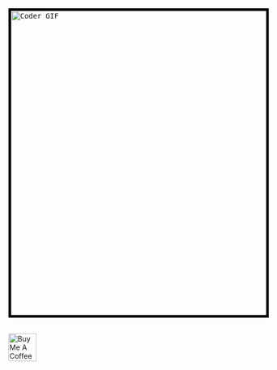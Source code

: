 <kbd>
 <img style="border:5px solid black;"  src="https://64.media.tumblr.com/2115e2a1242ccff91ef6750655d3443c/tumblr_mnydh5zjt11sutmfto3_r1_400.gifv" alt="Coder GIF" width="600">
</kbd>
<br></br>

<a href="https://www.buymeacoffee.com/scieslinski"><img src="https://www.buymeacoffee.com/assets/img/guidelines/download-assets-sm-1.svg" alt="Buy Me A Coffee" height="55"></a>




<!--
**slawomircieslinski/slawomircieslinski** is a ✨ _special_ ✨ repository because its `README.md` (this file) appears on your GitHub profile.

Here are some ideas to get you started:

- 🔭 I’m currently working on ...
- 🌱 I’m currently learning ...
- 👯 I’m looking to collaborate on ...
- 🤔 I’m looking for help with ...
- 💬 Ask me about ...
- 📫 How to reach me: ...
- 😄 Pronouns: ...
- ⚡ Fun fact: ...
-->
